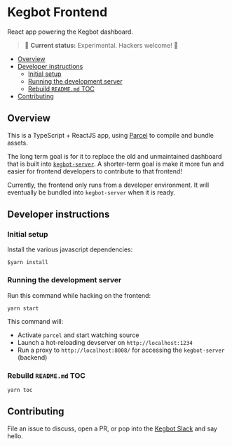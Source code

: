 # Kegbot Frontend

React app powering the Kegbot dashboard.

> 🚧 **Current status:** Experimental. Hackers welcome! 🚧

<!-- START doctoc generated TOC please keep comment here to allow auto update -->
<!-- DON'T EDIT THIS SECTION, INSTEAD RE-RUN doctoc TO UPDATE -->

- [Overview](#overview)
- [Developer instructions](#developer-instructions)
  - [Initial setup](#initial-setup)
  - [Running the development server](#running-the-development-server)
  - [Rebuild `README.md` TOC](#rebuild-readmemd-toc)
- [Contributing](#contributing)

<!-- END doctoc generated TOC please keep comment here to allow auto update -->

## Overview

This is a TypeScript + ReactJS app, using [Parcel](https://parceljs.org/) to compile and bundle assets.

The long term goal is for it to replace the old and unmaintained dashboard that is built into [`kegbot-server`](https://github.com/kegbot/kegbot-server). A shorter-term goal is make it more fun and easier for frontend developers to contribute to that frontend!

Currently, the frontend only runs from a developer environment. It will eventually be bundled into `kegbot-server` when it is ready.

## Developer instructions

### Initial setup

Install the various javascript dependencies:

```
$yarn install
```

### Running the development server

Run this command while hacking on the frontend:

```
yarn start
```

This command will:

* Activate `parcel` and start watching source
* Launch a hot-reloading devserver on `http://localhost:1234`
* Run a proxy to `http://localhost:8008/` for accessing the `kegbot-server` (backend)

### Rebuild `README.md` TOC

```
yarn toc
```

## Contributing

File an issue to discuss, open a PR, or pop into the [Kegbot Slack](https://github.com/Kegbot/kegbot-server/blob/master/README.md#documentation-and-help) and say hello.